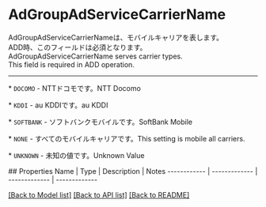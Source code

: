 # AdGroupAdServiceCarrierName

<div lang=\"ja\"> AdGroupAdServiceCarrierNameは、モバイルキャリアを表します。<br> ADD時、このフィールドは必須となります。 </div> <div lang=\"en\"> AdGroupAdServiceCarrierName serves carrier types.<br> This field is required in ADD operation. </div> <hr> <p>* <code>DOCOMO</code> - <span lang=\"ja\">NTTドコモです。</span><span lang=\"en\">NTT Docomo</span></p> <p>* <code>KDDI</code> - <span lang=\"ja\">au KDDIです。</span><span lang=\"en\">au KDDI</span></p> <p>* <code>SOFTBANK</code> - <span lang=\"ja\">ソフトバンクモバイルです。</span><span lang=\"en\">SoftBank Mobile</span></p> <p>* <code>NONE</code> - <span lang=\"ja\">すべてのモバイルキャリアです。</span><span lang=\"en\">This setting is mobile all carriers.</span></p> <p>* <code>UNKNOWN</code> - <span lang=\"ja\">未知の値です。</span><span lang=\"en\">Unknown Value</span></p> 
## Properties
Name | Type | Description | Notes
------------ | ------------- | ------------- | -------------

[[Back to Model list]](../README.md#documentation-for-models) [[Back to API list]](../README.md#documentation-for-api-endpoints) [[Back to README]](../README.md)


